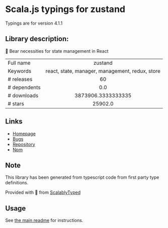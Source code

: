
# Scala.js typings for zustand

Typings are for version 4.1.1

## Library description:
🐻 Bear necessities for state management in React

|                    |                 |
| ------------------ | :-------------: |
| Full name          | zustand |
| Keywords           | react, state, manager, management, redux, store |
| # releases         | 60 |
| # dependents       | 0.0 |
| # downloads        | 3873906.3333333335 |
| # stars            | 25902.0 |

## Links
- [Homepage](https://github.com/pmndrs/zustand)
- [Bugs](https://github.com/pmndrs/zustand/issues)
- [Repository](https://github.com/pmndrs/zustand)
- [Npm](https://www.npmjs.com/package/zustand)
    


## Note
This library has been generated from typescript code from first party type definitions.

Provided with :purple_heart: from [ScalablyTyped](https://github.com/oyvindberg/ScalablyTyped)

## Usage
See [the main readme](../../readme.md) for instructions.


